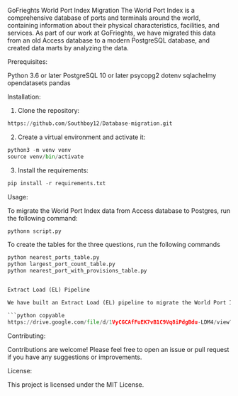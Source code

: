 GoFrieghts World Port Index Migration
The World Port Index is a comprehensive database of ports and terminals around the world, containing information about their physical characteristics, facilities, and services. As part of our work at GoFrieghts, we have migrated this data from an old Access database to a modern PostgreSQL database, and created data marts by analyzing the data.

Prerequisites:

Python 3.6 or later
PostgreSQL 10 or later
psycopg2
dotenv
sqlachelmy
opendatasets
pandas

Installation:

1. Clone the repository:

```python copyable
https://github.com/Southboy12/Database-migration.git
```

2. Create a virtual environment and activate it:

```python copyable
python3 -m venv venv
source venv/bin/activate
```

3. Install the requirements:

```python copyable
pip install -r requirements.txt
```

Usage:

To migrate the World Port Index data from Access database to Postgres, run the following command:

```python copyable
pythonn script.py
```

To create the tables for the three questions, run the following commands

```python copyable
python nearest_ports_table.py
python largest_port_count_table.py
python nearest_port_with_provisions_table.py


Extract Load (EL) Pipeline

We have built an Extract Load (EL) pipeline to migrate the World Port Index data from the old Access database to out PostgreSQL database. The Access database can be accessed through the following link:

```python copyable
https://drive.google.com/file/d/1VyCGCAfFuEK7vB1C9Vq8iPdgBdu-LDM4/view?usp=share_link
```

Contributing:

Contributions are welcome! Please feel free to open an issue or pull request if you have any suggestions or improvements.

License:

This project is licensed under the MIT License.